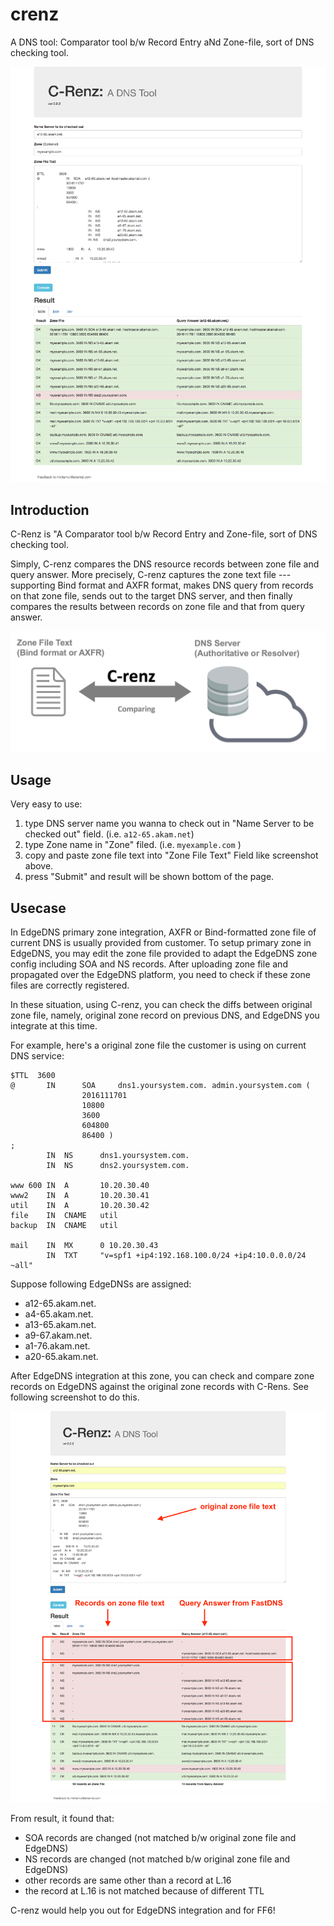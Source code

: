 # crenz
A DNS tool: Comparator tool b/w Record Entry aNd Zone-file, sort of DNS checking tool.

![demo](./doc/pastedImage_1.png)

## Introduction

C-Renz is "A Comparator tool b/w Record Entry and Zone-file, sort of DNS checking tool.

Simply, C-renz compares the DNS resource records between zone file and query answer. More precisely, C-renz captures the zone text file --- supporting Bind format and AXFR format, makes DNS query from records on that zone file, sends out to the target DNS server, and then finally compares the results between records on zone file and that from query answer.

![fig1](./doc/pastedImage_2.png)

## Usage

Very easy to use:

1. type DNS server name you wanna to check out in "Name Server to be checked out" field. (i.e. `a12-65.akam.net`)
1. type Zone name in "Zone" filed. (i.e. `myexample.com` )
1. copy and paste zone file text into "Zone File Text" Field like screenshot above. 
1. press "Submit" and result will be shown bottom of the page.


## Usecase

In EdgeDNS primary zone integration, AXFR or Bind-formatted zone file of current DNS is usually provided from customer. To setup primary zone in EdgeDNS, you may edit the zone file provided to adapt the EdgeDNS zone config including SOA and NS records. After uploading zone file and propagated over the EdgeDNS platform, you need to check if these zone files are correctly registered.


In these situation, using C-renz, you can check the diffs between original zone file, namely, original zone record on previous DNS, and EdgeDNS you integrate at this time.


For example, here's a original zone file the customer is using on current DNS service:


```
$TTL  3600
@       IN      SOA     dns1.yoursystem.com. admin.yoursystem.com (
                2016111701
                10800
                3600
                604800
                86400 )
;
        IN  NS      dns1.yoursystem.com.
        IN  NS      dns2.yoursystem.com.
 
www 600 IN  A       10.20.30.40
www2    IN  A       10.20.30.41
util    IN  A       10.20.30.42
file    IN  CNAME   util   
backup  IN  CNAME   util
 
mail    IN  MX      0 10.20.30.43
        IN  TXT     "v=spf1 +ip4:192.168.100.0/24 +ip4:10.0.0.0/24 ~all"
```

Suppose following EdgeDNSs are assigned:

* a12-65.akam.net.
* a4-65.akam.net.
* a13-65.akam.net.
* a9-67.akam.net.
* a1-76.akam.net.
* a20-65.akam.net.

After EdgeDNS integration at this zone, you can check and compare zone records on EdgeDNS against the original zone records with C-Rens. See following screenshot to do this.

![demo2](./doc/screencapture-54-250-171-93-1495612479053.png)


From result, it found that:

* SOA records are changed (not matched b/w original zone file and EdgeDNS)
* NS records are changed (not matched b/w original zone file and EdgeDNS)
* other records are same other than a record at L.16
* the record at L.16 is not matched because of different TTL

C-renz would help you out for EdgeDNS integration and for FF6!
